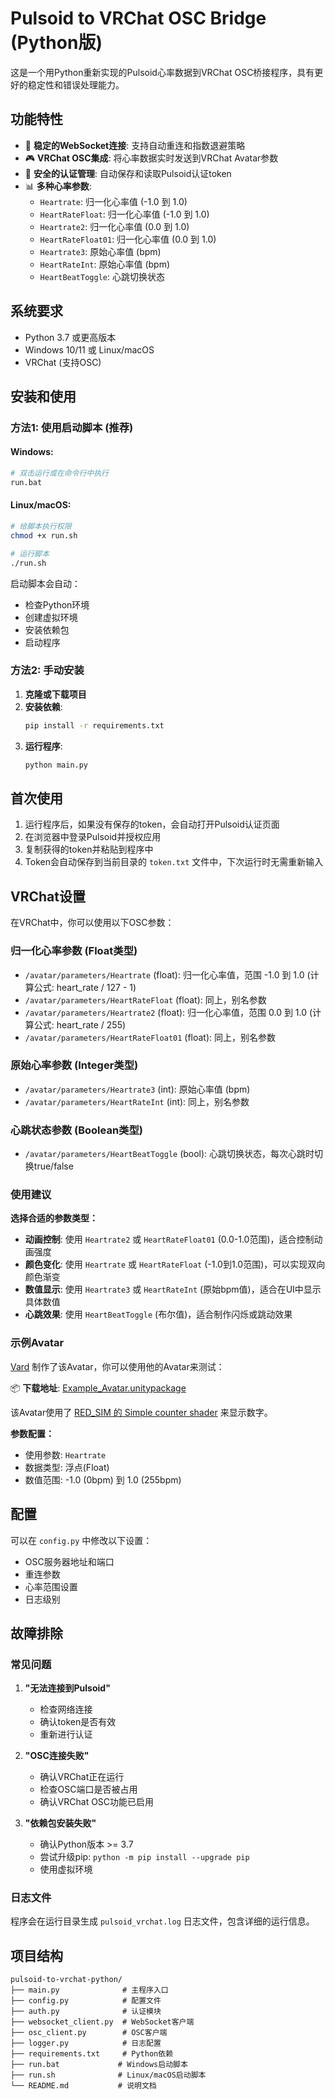 # Pulsoid to VRChat OSC Bridge (Python版)

这是一个用Python重新实现的Pulsoid心率数据到VRChat OSC桥接程序，具有更好的稳定性和错误处理能力。

## 功能特性

- 🔗 **稳定的WebSocket连接**: 支持自动重连和指数退避策略
- 🎮 **VRChat OSC集成**: 将心率数据实时发送到VRChat Avatar参数
- 🔐 **安全的认证管理**: 自动保存和读取Pulsoid认证token
- 📊 **多种心率参数**: 
  - `Heartrate`: 归一化心率值 (-1.0 到 1.0)
  - `HeartRateFloat`: 归一化心率值 (-1.0 到 1.0)
  - `Heartrate2`: 归一化心率值 (0.0 到 1.0)
  - `HeartRateFloat01`: 归一化心率值 (0.0 到 1.0)
  - `Heartrate3`: 原始心率值 (bpm)
  - `HeartRateInt`: 原始心率值 (bpm)
  - `HeartBeatToggle`: 心跳切换状态

## 系统要求

- Python 3.7 或更高版本
- Windows 10/11 或 Linux/macOS
- VRChat (支持OSC)

## 安装和使用

### 方法1: 使用启动脚本 (推荐)

#### Windows:
```bash
# 双击运行或在命令行中执行
run.bat
```

#### Linux/macOS:
```bash
# 给脚本执行权限
chmod +x run.sh

# 运行脚本
./run.sh
```

启动脚本会自动：
- 检查Python环境
- 创建虚拟环境
- 安装依赖包
- 启动程序

### 方法2: 手动安装

1. **克隆或下载项目**
2. **安装依赖**:
   ```bash
   pip install -r requirements.txt
   ```
3. **运行程序**:
   ```bash
   python main.py
   ```

## 首次使用

1. 运行程序后，如果没有保存的token，会自动打开Pulsoid认证页面
2. 在浏览器中登录Pulsoid并授权应用
3. 复制获得的token并粘贴到程序中
4. Token会自动保存到当前目录的 `token.txt` 文件中，下次运行时无需重新输入

## VRChat设置

在VRChat中，你可以使用以下OSC参数：

### 归一化心率参数 (Float类型)
- `/avatar/parameters/Heartrate` (float): 归一化心率值，范围 -1.0 到 1.0 (计算公式: heart_rate / 127 - 1)
- `/avatar/parameters/HeartRateFloat` (float): 同上，别名参数
- `/avatar/parameters/Heartrate2` (float): 归一化心率值，范围 0.0 到 1.0 (计算公式: heart_rate / 255)
- `/avatar/parameters/HeartRateFloat01` (float): 同上，别名参数

### 原始心率参数 (Integer类型)
- `/avatar/parameters/Heartrate3` (int): 原始心率值 (bpm)
- `/avatar/parameters/HeartRateInt` (int): 同上，别名参数

### 心跳状态参数 (Boolean类型)
- `/avatar/parameters/HeartBeatToggle` (bool): 心跳切换状态，每次心跳时切换true/false

### 使用建议

**选择合适的参数类型：**
- **动画控制**: 使用 `Heartrate2` 或 `HeartRateFloat01` (0.0-1.0范围)，适合控制动画强度
- **颜色变化**: 使用 `Heartrate` 或 `HeartRateFloat` (-1.0到1.0范围)，可以实现双向颜色渐变
- **数值显示**: 使用 `Heartrate3` 或 `HeartRateInt` (原始bpm值)，适合在UI中显示具体数值
- **心跳效果**: 使用 `HeartBeatToggle` (布尔值)，适合制作闪烁或跳动效果

### 示例Avatar

[Vard](https://twitter.com/VardFree) 制作了该Avatar，你可以使用他的Avatar来测试：

📦 **下载地址**: [Example_Avatar.unitypackage](https://github.com/vard88508/vrc-osc-miband-hrm/releases)

该Avatar使用了 [RED_SIM 的 Simple counter shader](https://patreon.com/posts/simple-counter-62864361) 来显示数字。

**参数配置：**
- 使用参数: `Heartrate`
- 数据类型: 浮点(Float)
- 数值范围: -1.0 (0bpm) 到 1.0 (255bpm)

## 配置

可以在 `config.py` 中修改以下设置：

- OSC服务器地址和端口
- 重连参数
- 心率范围设置
- 日志级别

## 故障排除

### 常见问题

1. **"无法连接到Pulsoid"**
   - 检查网络连接
   - 确认token是否有效
   - 重新进行认证

2. **"OSC连接失败"**
   - 确认VRChat正在运行
   - 检查OSC端口是否被占用
   - 确认VRChat OSC功能已启用

3. **"依赖包安装失败"**
   - 确认Python版本 >= 3.7
   - 尝试升级pip: `python -m pip install --upgrade pip`
   - 使用虚拟环境

### 日志文件

程序会在运行目录生成 `pulsoid_vrchat.log` 日志文件，包含详细的运行信息。

## 项目结构

```
pulsoid-to-vrchat-python/
├── main.py              # 主程序入口
├── config.py            # 配置文件
├── auth.py              # 认证模块
├── websocket_client.py  # WebSocket客户端
├── osc_client.py        # OSC客户端
├── logger.py            # 日志配置
├── requirements.txt     # Python依赖
├── run.bat             # Windows启动脚本
├── run.sh              # Linux/macOS启动脚本
└── README.md           # 说明文档
```